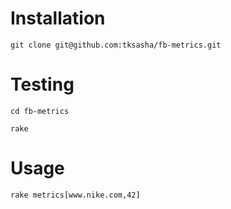 # Installation
```
git clone git@github.com:tksasha/fb-metrics.git
```

# Testing
```
cd fb-metrics

rake
```

# Usage
```
rake metrics[www.nike.com,42]
```
